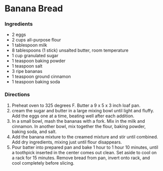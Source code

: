 # Banana Bread

### Ingredients

* 2 eggs
* 2 cups all-purpose flour
* 1 tablespoon milk
* 8 tablespoons (1 stick) unsalted butter, room temperature
* 1 cup granulated sugar
* 1 teaspoon baking powder
* 1 teaspoon salt
* 3 ripe bananas
* 1 teaspoon ground cinnamon
* 1 teaspoon baking soda


### Directions

1. Preheat oven to 325 degrees F. Butter a 9 x 5 x 3 inch loaf pan.
2. cream the sugar and butter in a large mixing bowl until light and fluffy. Add the eggs one at a time, beating well after each addition.
3. In a small bowl, mash the bananas with a fork. Mix in the milk and cinnamon. In another bowl, mix together the flour, baking powder, baking soda, and salt.
4. Add the banana mixture to the creamed mixture and stir until combined. Add dry ingredients, mixing just until flour disappears.
5. Pour batter into prepared pan and bake 1 hour to 1 hour 10 minutes, until a toothpick inserted in the center comes out clean. Set aside to cool on a rack for 15 minutes. Remove bread from pan, invert onto rack, and cool completely before slicing.